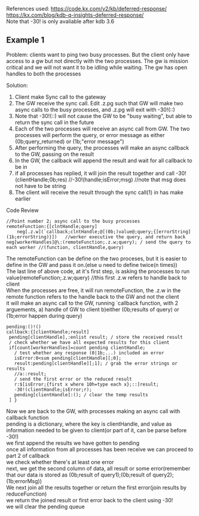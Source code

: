 References  used:
https://code.kx.com/v2/kb/deferred-response/  
https://kx.com/blog/kdb-q-insights-deferred-response/  
Note that -30! is only avaliable after kdb 3.6

## Example 1

Problem: clients want to ping two busy processes. But the client only have access to a gw but not directly with the two processes. The gw is mission critical and we will not want it to be idling while waiting. The gw has open handles to both the processes

Solution:  
1. Client make Sync call to the gateway
2. The GW receive the sync call. Edit .z.pg such that GW will make two async calls to the busy processes, and .z.pg will exit with -30!(::)
3. Note that -30!(::) will not cause the GW to be "busy waiting", but able to return the sync call in the future
4. Each of the two processes will receive an async call from GW. The two processes will perform the query, or error message as either (0b;query_returned) or (1b;"error message")
5. After performing the query, the processes will make an async callback to the GW, passing on the result
6. In the GW, the callback will append the result and wait for all callback to be in
7. if all processes has replied, it will join the result together and call -30!(clientHandle;0b;res)  //-30!(handle;isError;msg)  //note that msg does not have to be string
8. The client will receive the result through the sync call(1) in has make earlier

Code Review
```
//Point number 2; async call to the busy processes
remoteFunction:{[clntHandle;query]
    neg[.z.w](`callback;clntHandle;@[(0b;)value@;query;{[errorString](1b;errorString)}])   //worker executive the query, and return back
neg[workerHandles]@\:(remoteFunction;.z.w;query); / send the query to each worker //(function, clientHandle,query)
```
The remoteFunction can be define on the two proceses, but it is easier to define in the GW and pass it on.(else u need to define twice(n times))  
The last line of above code, at it's first step, is asking the processes to run value(remoteFunction;.z.w;query)  //this first .z.w refers to handle back to client  
When the processes are free, it will run remoteFunction, the .z.w in the remote function refers to the handle back to the GW and not the client  
it will make an async call to the GW, running `callback function, with 2 arguements, a) handle of GW to client b)either (0b;results of query) or (1b;error happen during query)

```
pending:()!()
callback:{[clientHandle;result] 
 pending[clientHandle],:enlist result; / store the received result
 / check whether we have all expected results for this client
 if[count[workerHandles]=count pending clientHandle; 
   / test whether any response (0|1b;...) included an error
   isError:0<sum pending[clientHandle][;0]; 
   result:pending[clientHandle][;1]; / grab the error strings or results
   //a::result;
   / send the first error or the reduced result
   r:$[isError;{first x where 10h=type each x};::]result; 
   -30!(clientHandle;isError;r); 
   pending[clientHandle]:(); / clear the temp results
 ] }
 ```
Now we are back to the GW, with processes making an async call with callback function  
pending is a dictionary, where the key is clientHandle, and value as information needed to be given to client(or part of it, can be parse before -30!)  
we first append the results we have gotten to pending  
once all information from all processes has been receive we can proceed to part 2 of callback  
we check whether there's at least one error  
next, we get the second column of data, all result or some error(remember that our data is stored as (0b;result of query1);(0b;result of query2);(1b;errorMsg))  
We next join all the results together or return the first error(join results by reduceFunction)  
we return the joined result or first error back to the client using -30!  
we will clear the pending queue




